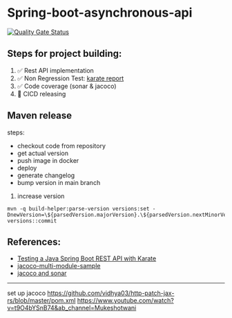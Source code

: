 # Spring-boot-asynchronous-api
[![Quality Gate Status](https://sonarcloud.io/api/project_badges/measure?project=Raouf25_spring-boot-asynchronous-api&metric=alert_status)](https://sonarcloud.io/summary/new_code?id=Raouf25_spring-boot-asynchronous-api)

## Steps for project building:
1. ✅ Rest API implementation 
2. ✅ Non Regression Test:  [karate report]( https://raouf25.github.io/spring-boot-asynchronous-api/karate-summary.html )
3. ✅ Code coverage (sonar & jacoco)
4. 🚧 CICD releasing 

## Maven release
steps: 
- checkout code from repository
- get actual version 
- push image in docker 
- deploy 
- generate changelog 
- bump version in main branch 

1. increase version
```shell
mvn -q build-helper:parse-version versions:set -DnewVersion=\${parsedVersion.majorVersion}.\${parsedVersion.nextMinorVersion}.0 versions::commit
```

## References:
- [Testing a Java Spring Boot REST API with Karate](https://semaphoreci.com/community/tutorials/testing-a-java-spring-boot-rest-api-with-karate)
- [jacoco-multi-module-sample](https://medium.com/javarevisited/merging-integration-unit-and-functional-test-reports-with-jacoco-de5cde9b56e1)
- [jacoco and sonar](https://www.baeldung.com/sonarqube-jacoco-code-coverage)


------------
set up jacoco
https://github.com/vidhya03/http-patch-jax-rs/blob/master/pom.xml
https://www.youtube.com/watch?v=t9O4bYSnB74&ab_channel=Mukeshotwani

